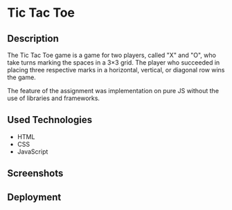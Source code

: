 # Tic Tac Toe

## Description
The Tic Tac Toe game is a game for two players, called "X" and "O", who take turns marking the spaces in a 3×3 grid. The player who succeeded in placing three respective marks in a horizontal, vertical, or diagonal row wins the game.

The feature of the assignment was implementation on pure JS without the use of libraries and frameworks.

## Used Technologies
- HTML
- CSS
- JavaScript

## Screenshots

## Deployment


